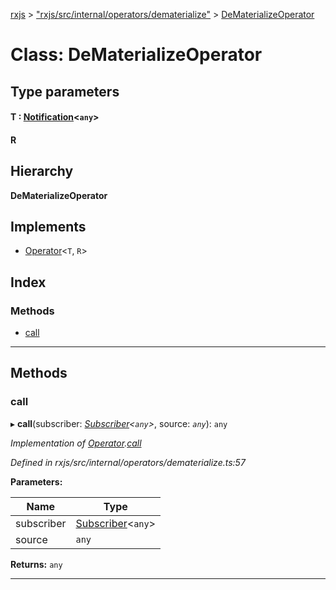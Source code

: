 [rxjs](../README.md) > ["rxjs/src/internal/operators/dematerialize"](../modules/_rxjs_src_internal_operators_dematerialize_.md) > [DeMaterializeOperator](../classes/_rxjs_src_internal_operators_dematerialize_.dematerializeoperator.md)

# Class: DeMaterializeOperator

## Type parameters
#### T :  [Notification](_rxjs_src_internal_notification_.notification.md)<`any`>
#### R 
## Hierarchy

**DeMaterializeOperator**

## Implements

* [Operator](../interfaces/_rxjs_src_internal_operator_.operator.md)<`T`, `R`>

## Index

### Methods

* [call](_rxjs_src_internal_operators_dematerialize_.dematerializeoperator.md#call)

---

## Methods

<a id="call"></a>

###  call

▸ **call**(subscriber: *[Subscriber](_rxjs_src_internal_subscriber_.subscriber.md)<`any`>*, source: *`any`*): `any`

*Implementation of [Operator](../interfaces/_rxjs_src_internal_operator_.operator.md).[call](../interfaces/_rxjs_src_internal_operator_.operator.md#call)*

*Defined in rxjs/src/internal/operators/dematerialize.ts:57*

**Parameters:**

| Name | Type |
| ------ | ------ |
| subscriber | [Subscriber](_rxjs_src_internal_subscriber_.subscriber.md)<`any`> |
| source | `any` |

**Returns:** `any`

___

